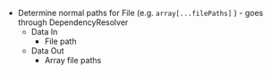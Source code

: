 - Determine normal paths for File (e.g. `array[...filePaths]` ) - goes through DependencyResolver
    - Data In
        - File path
    - Data Out
        - Array file paths